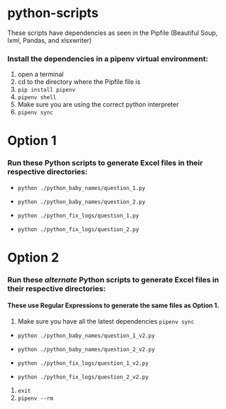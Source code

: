 # python-scripts

These scripts have dependencies as seen in the Pipfile (Beautiful Soup, lxml, Pandas, and xlsxwriter)


### Install the dependencies in a pipenv virtual environment:
1. open a terminal
1. cd to the directory where the Pipfile file is
1. ```pip install pipenv```
1. ```pipenv shell```
1. Make sure you are using the correct python interpreter
1. ```pipenv sync```


# Option 1
### Run these Python scripts to generate Excel files in their respective directories:
* ```python ./python_baby_names/question_1.py```
* ```python ./python_baby_names/question_2.py```

* ```python ./python_fix_logs/question_1.py```
* ```python ./python_fix_logs/question_2.py```


# Option 2
### Run these ___alternate___ Python scripts to generate Excel files in their respective directories:
#### These use Regular Expressions to generate the same files as Option 1.
1. Make sure you have all the latest dependencies  ```pipenv sync```

* ```python ./python_baby_names/question_1_v2.py```
* ```python ./python_baby_names/question_2_v2.py```

* ```python ./python_fix_logs/question_1_v2.py```
* ```python ./python_fix_logs/question_2_v2.py```


1. ```exit```
1. ```pipenv --rm```